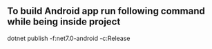﻿## To build Android app run following command while being inside project
dotnet publish -f:net7.0-android -c:Release